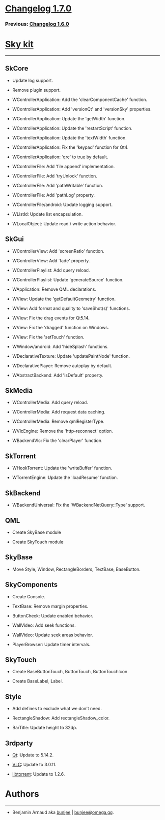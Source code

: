 # [Changelog 1.7.0](http://omega.gg/Sky/changes/1.7.0.html)

### Previous: [Changelog 1.6.0](1.6.0.html)

# [Sky kit](http://omega.gg/Sky)
---

## SkCore

- Update log support.

- Remove plugin support.

- WControllerApplication: Add the 'clearComponentCache' function.

- WControllerApplication: Add 'versionQt' and 'versionSky' properties.

- WControllerApplication: Update the 'getWidth' function.

- WControllerApplication: Update the 'restartScript' function.

- WControllerApplication: Update the 'textWidth' function.

- WControllerApplication: Fix the 'keypad' function for Qt4.

- WControllerApplication: 'qrc' to true by default.

- WControllerFile: Add 'file append' implementation.

- WControllerFile: Add 'tryUnlock' function.

- WControllerFile: Add 'pathWritable' function.

- WControllerFile: Add 'pathLog' property.

- WControllerFile/android: Update logging support.

- WListId: Update list encapsulation.

- WLocalObject: Update read / write action behavior.


## SkGui

- WControllerView: Add 'screenRatio' function.

- WControllerView: Add 'fade' property.

- WControllerPlaylist: Add query reload.

- WControllerPlaylist: Update 'generateSource' function.

- WApplication: Remove QML declarations.

- WView: Update the 'getDefaultGeometry' function.

- WView: Add format and quality to 'saveShot(s)' functions.

- WView: Fix the drag events for Qt5.14.

- WView: Fix the 'dragged' function on Windows.

- WView: Fix the 'setTouch' function.

- WWindow/android: Add 'hideSplash' functions.

- WDeclarativeTexture: Update 'updatePaintNode' function.

- WDeclarativePlayer: Remove autoplay by default.

- WAbstractBackend: Add 'isDefault' property.


## SkMedia

- WControllerMedia: Add query reload.

- WControllerMedia: Add request data caching.

- WControllerMedia: Remove qmlRegisterType.

- WVlcEngine: Remove the 'http-reconnect' option.

- WBackendVlc: Fix the 'clearPlayer' function.


## SkTorrent

- WHookTorrent: Update the 'writeBuffer' function.

- WTorrentEngine: Update the 'loadResume' function.


## SkBackend

- WBackendUniversal: Fix the 'WBackendNetQuery::Type' support.


## QML

- Create SkyBase module

- Create SkyTouch module


## SkyBase

- Move Style, Window, RectangleBorders, TextBase, BaseButton.


## SkyComponents

- Create Console.

- TextBase: Remove margin properties.

- ButtonCheck: Update enabled behavior.

- WallVideo: Add seek functions.

- WallVideo: Update seek areas behavior.

- PlayerBrowser: Update timer intervals.


## SkyTouch

- Create BaseButtonTouch, ButtonTouch, ButtonTouchIcon.

- Create BaseLabel, Label.


## Style

- Add defines to exclude what we don't need.

- RectangleShadow: Add rectangleShadow_color.

- BarTitle: Update height to 32dp.


## 3rdparty

- [Qt](http://download.qt.io/official_releases/qt): Update to 5.14.2.

- [VLC](http://github.com/videolan/vlc): Update to 3.0.11.

- [libtorrent](http://github.com/arvidn/libtorrent): Update to 1.2.6.


# Authors
---

- Benjamin Arnaud aka [bunjee](http://bunjee.me) | <bunjee@omega.gg>.
